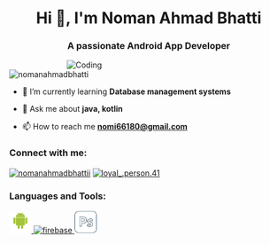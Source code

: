 <h1 align="center">Hi 👋, I'm Noman Ahmad Bhatti</h1>
<h3 align="center">A passionate Android App Developer</h3>
<img align="right" alt="Coding" width="400" src="https://i.pinimg.com/originals/df/47/ee/df47ee3e5df1f4abcc0766585b493ba3.jpg">
<p align="left"> <img src="https://komarev.com/ghpvc/?username=nomanahmadbhatti&label=Profile%20views&color=0e75b6&style=flat" alt="nomanahmadbhatti" /> </p>

- 🌱 I’m currently learning **Database management systems**

- 💬 Ask me about **java, kotlin**

- 📫 How to reach me **nomi66180@gmail.com**

<h3 align="left">Connect with me:</h3>
<p align="left">
<a href="https://fb.com/nomanahmadbhattii" target="blank"><img align="center" src="https://raw.githubusercontent.com/rahuldkjain/github-profile-readme-generator/master/src/images/icons/Social/facebook.svg" alt="nomanahmadbhattii" height="30" width="40" /></a>
<a href="https://instagram.com/loyal_.person.41" target="blank"><img align="center" src="https://raw.githubusercontent.com/rahuldkjain/github-profile-readme-generator/master/src/images/icons/Social/instagram.svg" alt="loyal_.person.41" height="30" width="40" /></a>
</p>

<h3 align="left">Languages and Tools:</h3>
<p align="left"> <a href="https://developer.android.com" target="_blank" rel="noreferrer"> <img src="https://raw.githubusercontent.com/devicons/devicon/master/icons/android/android-original-wordmark.svg" alt="android" width="40" height="40"/> </a> <a href="https://firebase.google.com/" target="_blank" rel="noreferrer"> <img src="https://www.vectorlogo.zone/logos/firebase/firebase-icon.svg" alt="firebase" width="40" height="40"/> </a> <a href="https://www.photoshop.com/en" target="_blank" rel="noreferrer"> <img src="https://raw.githubusercontent.com/devicons/devicon/master/icons/photoshop/photoshop-line.svg" alt="photoshop" width="40" height="40"/> </a> </p>

